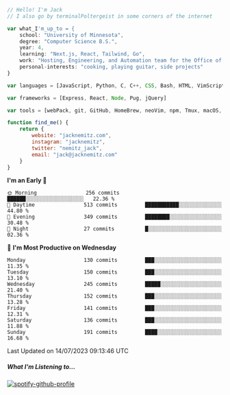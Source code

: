 ```javascript
// Hello! I'm Jack
// I also go by terminalPoltergeist in some corners of the internet

var what_I'm_up_to = {
    school: "University of Minnesota",
    degree: "Computer Science B.S.",
    year: 4,
    learning: "Next.js, React, Tailwind, Go",
    work: "Hosting, Engineering, and Automation team for the Office of Information Technology at UMN",
    personal-interests: "cooking, playing guitar, side projects"
}

var languages = [JavaScript, Python, C, C++, CSS, Bash, HTML, VimScript]

var frameworks = [Express, React, Node, Pug, jQuery]

var tools = [webPack, git, GitHub, HomeBrew, neoVim, npm, Tmux, macOS, Ubuntu, Docker, Nginx]

function find_me() {
    return {
        website: "jacknemitz.com",
        instagram: "jacknemitz",
        twitter: "nemitz_jack",
        email: "jack@jacknemitz.com"
    }
}
```

<!--START_SECTION:waka-->
**I'm an Early 🐤** 

```text
🌞 Morning                256 commits         ██████░░░░░░░░░░░░░░░░░░░   22.36 % 
🌆 Daytime                513 commits         ███████████░░░░░░░░░░░░░░   44.80 % 
🌃 Evening                349 commits         ████████░░░░░░░░░░░░░░░░░   30.48 % 
🌙 Night                  27 commits          █░░░░░░░░░░░░░░░░░░░░░░░░   02.36 % 
```
📅 **I'm Most Productive on Wednesday** 

```text
Monday                   130 commits         ███░░░░░░░░░░░░░░░░░░░░░░   11.35 % 
Tuesday                  150 commits         ███░░░░░░░░░░░░░░░░░░░░░░   13.10 % 
Wednesday                245 commits         █████░░░░░░░░░░░░░░░░░░░░   21.40 % 
Thursday                 152 commits         ███░░░░░░░░░░░░░░░░░░░░░░   13.28 % 
Friday                   141 commits         ███░░░░░░░░░░░░░░░░░░░░░░   12.31 % 
Saturday                 136 commits         ███░░░░░░░░░░░░░░░░░░░░░░   11.88 % 
Sunday                   191 commits         ████░░░░░░░░░░░░░░░░░░░░░   16.68 % 
```



 Last Updated on 14/07/2023 09:13:46 UTC
<!--END_SECTION:waka-->

##### What I'm Listening to...

[![spotify-github-profile](https://spotify-github-profile.vercel.app/api/view?uid=jack.nemitz&cover_image=true&show_offline=true&bar_color=53b14f&bar_color_cover=false&background_color=121212FF)](https://spotify-github-profile.vercel.app/api/view?uid=jack.nemitz&redirect=true)

